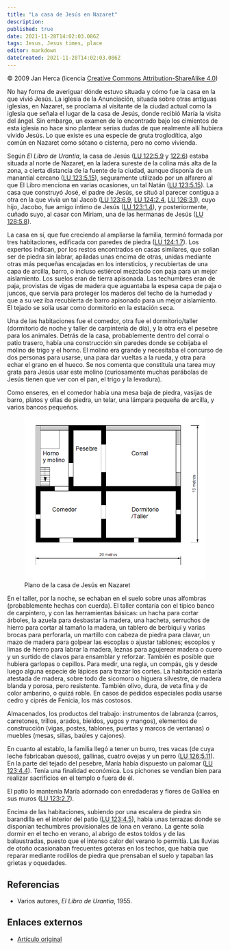 ```yaml
---
title: "La casa de Jesús en Nazaret"
description: 
published: true
date: 2021-11-28T14:02:03.086Z
tags: Jesus, Jesus times, place
editor: markdown
dateCreated: 2021-11-28T14:02:03.086Z
---
```


<p class="v-card v-sheet theme--light grey lighten-3 px-2">© 2009 Jan Herca (licencia <a href="/es/license">Creative Commons Attribution-ShareAlike 4.0</a>)</p>


No hay forma de averiguar dónde estuvo situada y cómo fue la casa en la que vivió Jesús. La iglesia de la Anunciación, situada sobre otras antiguas iglesias, en Nazaret, se proclama al visitante de la ciudad actual como la iglesia que señala el lugar de la casa de Jesús, donde recibió María la visita del ángel. Sin embargo, un examen de lo encontrado bajo los cimientos de esta iglesia no hace sino plantear serias dudas de que realmente allí hubiera vivido Jesús. Lo que existe es una especie de gruta troglodítica, algo común en Nazaret como sótano o cisterna, pero no como vivienda.

Según _El Libro de Urantia_, la casa de Jesús ([LU 122:5.9](/es/The_Urantia_Book/122#p5_9) y [122:6](/es/The_Urantia_Book/122#p6_1)) estaba situada al norte de Nazaret, en la ladera sureste de la colina más alta de la zona, a cierta distancia de la fuente de la ciudad, aunque disponía de un manantial cercano ([LU 123:5.15](/es/The_Urantia_Book/123#p5_15)), seguramente utilizado por un alfarero al que El Libro menciona en varias ocasiones, un tal Natán ([LU 123:5.15](/es/The_Urantia_Book/123#p5_15)). La casa que construyó José, el padre de Jesús, se situó al parecer contigua a otra en la que vivía un tal Jacob ([LU 123:6.9](/es/The_Urantia_Book/123#p6_9), [LU 124:2.4](/es/The_Urantia_Book/124#p2_4), [LU 126:3.1](/es/The_Urantia_Book/126#p3_1)), cuyo hijo, Jacobo, fue amigo íntimo de Jesús ([LU 123:1.4](/es/The_Urantia_Book/123#p1_4)), y posteriormente, cuñado suyo, al casar con Miriam, una de las hermanas de Jesús ([LU 128:5.8](/es/The_Urantia_Book/128#p5_8)).

La casa en sí, que fue creciendo al ampliarse la familia, terminó formada por tres habitaciones, edificada con paredes de piedra ([LU 124:1.7](/es/The_Urantia_Book/124#p1_7)). Los expertos indican, por los restos encontrados en casas similares, que solían ser de piedra sin labrar, apiladas unas encima de otras, unidas mediante otras más pequeñas encajadas en los intersticios, y recubiertas de una capa de arcilla, barro, o incluso estiércol mezclado con paja para un mejor aislamiento. Los suelos eran de tierra apisonada. Las techumbres eran de paja, provistas de vigas de madera que aguantaba la espesa capa de paja o juncos, que servía para proteger los maderos del techo de la humedad y que a su vez iba recubierta de barro apisonado para un mejor aislamiento. El tejado se solía usar como dormitorio en la estación seca.

Una de las habitaciones fue el comedor, otra fue el dormitorio/taller (dormitorio de noche y taller de carpintería de día), y la otra era el pesebre para los animales. Detrás de la casa, probablemente dentro del corral o patio trasero, había una construcción sin paredes donde se cobijaba el molino de trigo y el horno. El molino era grande y necesitaba el concurso de dos personas para usarse, una para dar vueltas a la rueda, y otra para echar el grano en el hueco. Se nos comenta que constituía una tarea muy grata para Jesús usar este molino (curiosamente muchas parábolas de Jesús tienen que ver con el pan, el trigo y la levadura).

Como enseres, en el comedor había una mesa baja de piedra, vasijas de barro, platos y ollas de piedra, un telar, una lámpara pequeña de arcilla, y varios bancos pequeños.

<figure id="Figure_1" class="image urantiapedia">
<img src="/image/article/Jan_Herca/The_house_of_Jesus_in_Nazareth/casa_nazaret.png">
<figcaption>Plano de la casa de Jesús en Nazaret</figcapton>
</figure>

En el taller, por la noche, se echaban en el suelo sobre unas alfombras (probablemente hechas con cuerda). El taller contaría con el típico banco de carpintero, y con las herramientas básicas: un hacha para cortar árboles, la azuela para desbastar la madera, una hacheta, serruchos de hierro para cortar al tamaño la madera, un tablero de berbiquí y varias brocas para perforarla, un martillo con cabeza de piedra para clavar, un mazo de madera para golpear las escoplas o ajustar tablones; escoplos y limas de hierro para labrar la madera, leznas para agujerear madera o cuero y un surtido de clavos para ensamblar y reforzar. También es posible que hubiera garlopas o cepillos. Para medir, una regla, un compás, gis y desde luego alguna especie de lápices para trazar los cortes. La habitación estaría atestada de madera, sobre todo de sicomoro o higuera silvestre, de madera blanda y porosa, pero resistente. También olivo, dura, de veta fina y de color ambarino, o quizá roble. En casos de pedidos especiales podía usarse cedro y ciprés de Fenicia, los más costosos.

Almacenados, los productos del trabajo: instrumentos de labranza (carros, carretones, trillos, arados, bieldos, yugos y mangos), elementos de construcción (vigas, postes, tablones, puertas y marcos de ventanas) o muebles (mesas, sillas, baúles y cajones).

En cuanto al establo, la familia llegó a tener un burro, tres vacas (de cuya leche fabricaban quesos), gallinas, cuatro ovejas y un perro ([LU 126:5.11](/es/The_Urantia_Book/126#p5_11)). En la parte del tejado del pesebre, María había dispuesto un palomar ([LU 123:4.4](/es/The_Urantia_Book/123#p4_4)). Tenía una finalidad económica. Los pichones se vendían bien para realizar sacrificios en el templo o fuera de él.

El patio lo mantenía María adornado con enredaderas y flores de Galilea en sus muros ([LU 123:2.7](/es/The_Urantia_Book/123#p2_7)).

Encima de las habitaciones, subiendo por una escalera de piedra sin barandilla en el interior del patio ([LU 123:4.5](/es/The_Urantia_Book/123#p4_5)), había unas terrazas donde se disponían techumbres provisionales de lona en verano. La gente solía dormir en el techo en verano, al abrigo de estos toldos y de las balaustradas, puesto que el intenso calor del verano lo permitía. Las lluvias de otoño ocasionaban frecuentes goteras en los techos, que había que reparar mediante rodillos de piedra que prensaban el suelo y tapaban las grietas y oquedades.


## Referencias

- Varios autores, _El Libro de Urantia_, 1955.




## Enlaces externos

* [Artículo original](https://buscandoajesus.wordpress.com/articulos/la-casa-de-jesus-en-nazaret/)